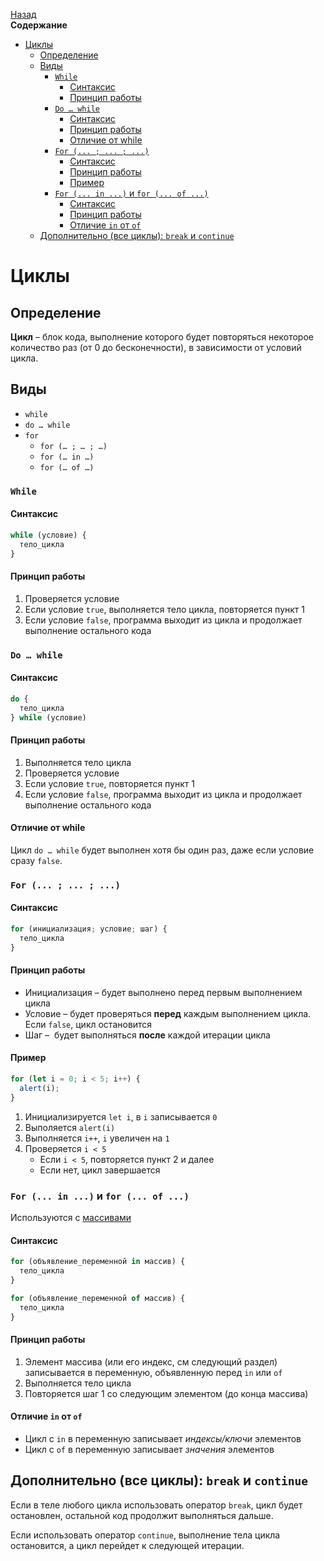 <!-- START doctoc generated TOC please keep comment here to allow auto update -->
<!-- DON'T EDIT THIS SECTION, INSTEAD RE-RUN doctoc TO UPDATE -->
[Назад](README.md)<br />**Содержание**

- [Циклы](#%D1%86%D0%B8%D0%BA%D0%BB%D1%8B)
  - [Определение](#%D0%BE%D0%BF%D1%80%D0%B5%D0%B4%D0%B5%D0%BB%D0%B5%D0%BD%D0%B8%D0%B5)
  - [Виды](#%D0%B2%D0%B8%D0%B4%D1%8B)
    - [`While`](#while)
      - [Синтаксис](#%D1%81%D0%B8%D0%BD%D1%82%D0%B0%D0%BA%D1%81%D0%B8%D1%81)
      - [Принцип работы](#%D0%BF%D1%80%D0%B8%D0%BD%D1%86%D0%B8%D0%BF-%D1%80%D0%B0%D0%B1%D0%BE%D1%82%D1%8B)
    - [`Do … while`](#do--while)
      - [Синтаксис](#%D1%81%D0%B8%D0%BD%D1%82%D0%B0%D0%BA%D1%81%D0%B8%D1%81-1)
      - [Принцип работы](#%D0%BF%D1%80%D0%B8%D0%BD%D1%86%D0%B8%D0%BF-%D1%80%D0%B0%D0%B1%D0%BE%D1%82%D1%8B-1)
      - [Отличие от while](#%D0%BE%D1%82%D0%BB%D0%B8%D1%87%D0%B8%D0%B5-%D0%BE%D1%82-while)
    - [`For (... ; ... ; ...)`](#for-----)
      - [Синтаксис](#%D1%81%D0%B8%D0%BD%D1%82%D0%B0%D0%BA%D1%81%D0%B8%D1%81-2)
      - [Принцип работы](#%D0%BF%D1%80%D0%B8%D0%BD%D1%86%D0%B8%D0%BF-%D1%80%D0%B0%D0%B1%D0%BE%D1%82%D1%8B-2)
      - [Пример](#%D0%BF%D1%80%D0%B8%D0%BC%D0%B5%D1%80)
    - [`For (... in ...)` и `for (... of ...)`](#for--in--%D0%B8-for--of-)
      - [Синтаксис](#%D1%81%D0%B8%D0%BD%D1%82%D0%B0%D0%BA%D1%81%D0%B8%D1%81-3)
      - [Принцип работы](#%D0%BF%D1%80%D0%B8%D0%BD%D1%86%D0%B8%D0%BF-%D1%80%D0%B0%D0%B1%D0%BE%D1%82%D1%8B-3)
      - [Отличие `in` от `of`](#%D0%BE%D1%82%D0%BB%D0%B8%D1%87%D0%B8%D0%B5-in-%D0%BE%D1%82-of)
  - [Дополнительно (все циклы): `break` и `continue`](#%D0%B4%D0%BE%D0%BF%D0%BE%D0%BB%D0%BD%D0%B8%D1%82%D0%B5%D0%BB%D1%8C%D0%BD%D0%BE-%D0%B2%D1%81%D0%B5-%D1%86%D0%B8%D0%BA%D0%BB%D1%8B-break-%D0%B8-continue)

<!-- END doctoc generated TOC please keep comment here to allow auto update -->

# Циклы

## Определение

**Цикл** – блок кода, выполнение которого будет повторяться некоторое количество раз (от 0 до бесконечности), в зависимости от условий цикла.

## Виды

* `while`
* `do … while`
* `for`
  * `for (… ; … ; …)`
  * `for (… in …)`
  * `for (… of …)`

### `While`

#### Синтаксис

```javascript
while (условие) {
  тело_цикла
}
```

#### Принцип работы

1. Проверяется условие
2. Если условие `true`, выполняется тело цикла, повторяется пункт 1
3. Если условие `false`, программа выходит из цикла и продолжает выполнение остального кода

### `Do … while`

#### Синтаксис

```javascript
do {
  тело_цикла
} while (условие)
```

#### Принцип работы

1. Выполняется тело цикла
2. Проверяется условие
3. Если условие `true`, повторяется пункт 1
4. Если условие `false`, программа выходит из цикла и продолжает выполнение остального кода

#### Отличие от while

Цикл `do … while` будет выполнен хотя бы один раз, даже если условие сразу `false`.

### `For (... ; ... ; ...)`

#### Синтаксис

```javascript
for (инициализация; условие; шаг) {
  тело_цикла
}
```

#### Принцип работы

* Инициализация – будет выполнено перед первым выполнением цикла
* Условие – будет проверяться **перед** каждым выполнением цикла. Если `false`, цикл остановится
* Шаг –  будет выполняться **после** каждой итерации цикла

#### Пример

```javascript
for (let i = 0; i < 5; i++) {
  alert(i);
}
```

1. Инициализируется `let i`, в `i` записывается `0`
2. Выполяется `alert(i)`
3. Выполняется `i++`, `i` увеличен на `1`
4. Проверяется `i < 5`
   - Если `i < 5`, повторяется пункт 2 и далее
   - Если нет, цикл завершается

### `For (... in ...)` и `for (... of ...)`

Используются с [массивами](arrays.md)

#### Синтаксис

```javascript
for (объявление_переменной in массив) {
  тело_цикла
}
```

```javascript
for (объявление_переменной of массив) {
  тело_цикла
}
```

#### Принцип работы

1. Элемент массива (или его индекс, см следующий раздел) записывается в переменную, объявленную перед `in` или `of`
2. Выполняется тело цикла
3. Повторяется шаг 1 со следующим элементом (до конца массива)

#### Отличие `in` от `of`

* Цикл с `in` в переменную записывает *индексы/ключи* элементов
* Цикл с `of` в переменную записывает *значения* элементов

## Дополнительно (все циклы): `break` и `continue`

Если в теле любого цикла использовать оператор `break`, цикл будет остановлен, остальной код продолжит выполняться дальше.

Если использовать оператор `continue`, выполнение тела цикла остановится, а цикл перейдет к следующей итерации.